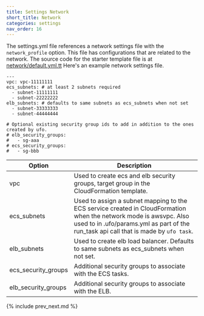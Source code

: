 ```yaml
---
title: Settings Network
short_title: Network
categories: settings
nav_order: 16
---
```


The settings.yml file references a network settings file with the `network_profile` option. This file has configurations that are related to the network.  The source code for the starter template file is at [network/default.yml.tt](https://github.com/tongueroo/ufo/blob/master/lib/template/.ufo/settings/network/default.yml.tt)  Here's an example network settings file.

```
---
vpc: vpc-11111111
ecs_subnets: # at least 2 subnets required
  - subnet-11111111
  - subnet-22222222
elb_subnets: # defaults to same subnets as ecs_subnets when not set
  - subnet-33333333
  - subnet-44444444

# Optional existing security group ids to add in addition to the ones created by ufo.
# elb_security_groups:
#   - sg-aaa
# ecs_security_groups:
#   - sg-bbb
```

Option | Description
--- | ---
vpc | Used to create ecs and elb security groups, target group in the CloudFormation template.
ecs_subnets | Used to assign a subnet mapping to the ECS service created in CloudFormation when the network mode is awsvpc. Also used to in .ufo/params.yml as part of the run_task api call that is made by `ufo task`.
elb_subnets | Used to create elb load balancer.  Defaults to same subnets as ecs_subnets when not set.
ecs_security_groups | Additional security groups to associate with the ECS tasks.
elb_security_groups | Additional security groups to associate with the ELB.

{% include prev_next.md %}
